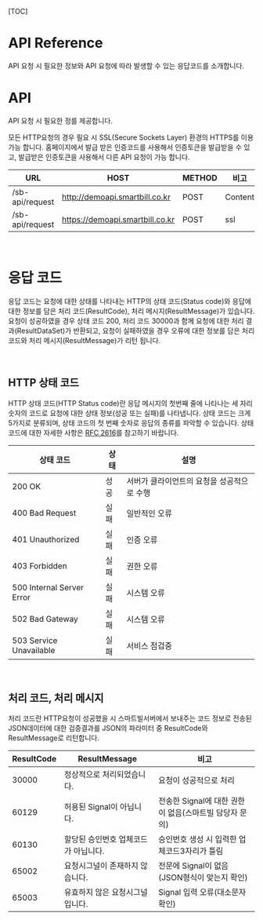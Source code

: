 [TOC]

# **API Reference**

API 요청 시 필요한 정보와 API 요청에 따라 발생할 수 있는 응답코드를 소개합니다.



# **API**

API 요청 시 필요한 정를 제공합니다.

모든 HTTP요청의 경우 필요 시 SSL(Secure Sockets Layer) 환경의 HTTPS를 이용 가능 합니다. 홈페이지에서 발급 받은 인증코드를 사용해서 인증토큰을 발급받을 수 있고, 발급받은 인증토큰을 사용해서 다른 API 요청이 가능 합니다.

| URL             | HOST                            | METHOD | 비고    |
| --------------- | ------------------------------- | ------ | ------- |
| /sb-api/request | http://demoapi.smartbill.co.kr  | POST   | Content |
| /sb-api/request | https://demoapi.smartbill.co.kr | POST   | ssl     |

‌

# **응답 코드**

응답 코드는 요청에 대한 상태를 나타내는 HTTP의 상태 코드(Status code)와 응답에 대한 정보를 담은 처리 코드(ResultCode), 처리 메시지(ResultMessage)가 있습니다. 요청이 성공하였을 경우 상태 코드 200, 처리 코드 30000과 함께 요청에 대한 처리 결과(ResultDataSet)가 반환되고, 요청이 실패하였을 경우 오류에 대한 정보를 담은 처리 코드와 처리 메시지(ResultMessage)가 리턴 됩니다.

‌

## **HTTP 상태 코드**

HTTP 상태 코드(HTTP Status code)란 응답 메시지의 첫번째 줄에 나타나는 세 자리 숫자의 코드로 요청에 대한 상태 정보(성공 또는 실패)를 나타냅니다. 상태 코드는 크게 5가지로 분류되며, 상태 코드의 첫 번째 숫자로 응답의 종류를 파악할 수 있습니다. 상태 코드에 대한 자세한 사항은 [RFC 2616](https://tools.ietf.org/html/rfc2616#section-6)를 참고하기 바랍니다.

| 상태 코드                 | 상태 | 설명                                       |
| ------------------------- | ---- | ------------------------------------------ |
| 200 OK                    | 성공 | 서버가 클라이언트의 요청을 성공적으로 수행 |
| 400 Bad Request           | 실패 | 일반적인 오류                              |
| 401 Unauthorized          | 실패 | 인증 오류                                  |
| 403 Forbidden             | 실패 | 권한 오류                                  |
| 500 Internal Server Error | 실패 | 시스템 오류                                |
| 502 Bad Gateway           | 실패 | 시스템 오류                                |
| 503 Service Unavailable   | 실패 | 서비스 점검중                              |

‌

## **처리 코드, 처리 메시지**

처리 코드란 HTTP요청이 성공했을 시 스마트빌서버에서 보내주는 코드 정보로 전송된 JSON데이터에 대한 검증결과를 JSON의 파라미터 중 ResultCode와 ResultMessage로 리턴합니다.

| ResultCode | ResultMessage                        | 비고                                                   |
| ---------- | ------------------------------------ | ------------------------------------------------------ |
| 30000      | 정상적으로 처리되었습니다.           | 요청이 성공적으로 처리                                 |
| 60129      | 허용된 Signal이 아닙니다.            | 전송한 Signal에 대한 권한이 없음(스마트빌 담당자 문의) |
| 60130      | 할당된 승인번호 업체코드가 아닙니다. | 승인번호 생성 시 입력한 업체코드3자리가 틀림           |
| 65002      | 요청시그널이 존재하지 않습니다.      | 전문에 Signal이 없음(JSON형식이 맞는지 확인)           |
| 65003      | 유효하지 않은 요청시그널입니다.      | Signal 입력 오류(대소문자 확인)                        |

